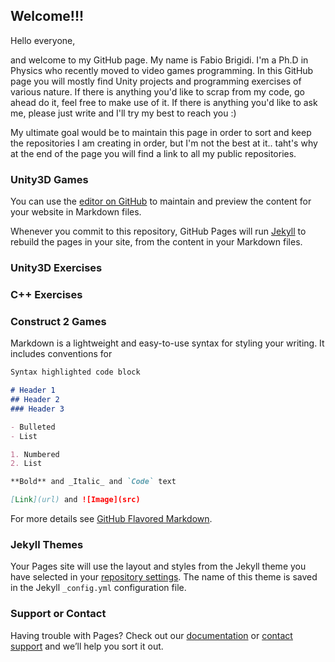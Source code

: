 ## Welcome!!!

Hello everyone,

and welcome to my GitHub page. My name is Fabio Brigidi. I'm a Ph.D in Physics who recently moved to video games programming. In this GitHub page you will mostly find Unity projects and programming exercises of various nature. If there is anything you'd like to scrap from my code, go ahead do it, feel free to make use of it. If there is anything you'd like to ask me, please just write and I'll try my best to reach you :)

My ultimate goal would be to maintain this page in order to sort and keep the repositories I am creating in order, but I'm not the best at it.. taht's why at the end of the page you will find a link to all my public repositories.


### Unity3D Games

You can use the [editor on GitHub](https://github.com/Grog84/Grog84.github.io/edit/master/index.md) to maintain and preview the content for your website in Markdown files.

Whenever you commit to this repository, GitHub Pages will run [Jekyll](https://jekyllrb.com/) to rebuild the pages in your site, from the content in your Markdown files.

### Unity3D Exercises

### C++ Exercises

### Construct 2 Games

Markdown is a lightweight and easy-to-use syntax for styling your writing. It includes conventions for

```markdown
Syntax highlighted code block

# Header 1
## Header 2
### Header 3

- Bulleted
- List

1. Numbered
2. List

**Bold** and _Italic_ and `Code` text

[Link](url) and ![Image](src)
```

For more details see [GitHub Flavored Markdown](https://guides.github.com/features/mastering-markdown/).

### Jekyll Themes

Your Pages site will use the layout and styles from the Jekyll theme you have selected in your [repository settings](https://github.com/Grog84/Grog84.github.io/settings). The name of this theme is saved in the Jekyll `_config.yml` configuration file.

### Support or Contact

Having trouble with Pages? Check out our [documentation](https://help.github.com/categories/github-pages-basics/) or [contact support](https://github.com/contact) and we’ll help you sort it out.

